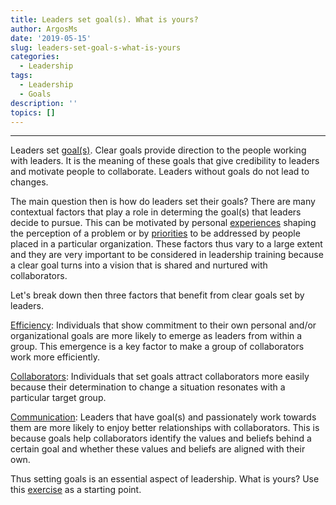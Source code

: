 ```yaml
---
title: Leaders set goal(s). What is yours?
author: ArgosMs
date: '2019-05-15'
slug: leaders-set-goal-s-what-is-yours
categories:
  - Leadership
tags:
  - Leadership
  - Goals
description: ''
topics: []
---
```


***

Leaders set [goal(s)](https://www.forbes.com/sites/williamcraig/2018/11/06/10-leadership-tips-for-setting-goals-and-objectives/#29c878f7763d). Clear goals provide direction to the people working with leaders. It is the meaning of these goals that give credibility to leaders and motivate people to collaborate. Leaders without goals do not lead to changes. 

The main question then is how do leaders set their goals? There are many contextual factors that play a role in determing the goal(s) that leaders decide to pursue. This can be motivated by personal [experiences](http://www.prodaio.com/uploads/1/1/4/8/11482976/the_leadership_advantage_-_warren_bennis.pdf) shaping the perception of a problem or by [priorities](https://www.emeraldinsight.com/doi/full/10.1108/09578230510625647) to be addressed by people placed in a particular organization. These factors thus vary to a large extent and they are very important to be considered in leadership training because a clear goal turns into a vision that is shared and nurtured with collaborators.

Let's break down then three factors that benefit from clear goals set by leaders.

[Efficiency](https://journals.sagepub.com/doi/abs/10.1177/1046496495264002): Individuals that show commitment to their own personal and/or organizational goals are more likely to emerge as leaders from within a group. This emergence is a key factor to make a group of collaborators work more efficiently.

[Collaborators](https://journals.aom.org/doi/abs/10.5465/ame.1991.4274679): Individuals that set goals attract collaborators more easily because their determination to change a situation resonates with a particular target group. 

[Communication](https://journals.aom.org/doi/abs/10.5465/amle.2010.0149): Leaders that have goal(s) and passionately work towards them are more likely to enjoy better relationships with collaborators. This is because goals help collaborators identify the values and beliefs behind a certain goal and whether these values and beliefs are aligned with their own.

Thus setting goals is an essential aspect of leadership. What is yours? Use this [exercise](file:///C:/Users/NewUser/Downloads/Lakein%20Goal-Setting%20Exercise.pdf) as a starting point.




